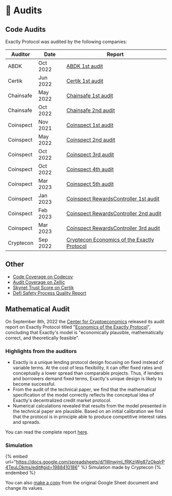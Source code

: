 # 🔎 Audits

## Code Audits

Exactly Protocol was audited by the following companies:

| Auditor   | Date     | Report                                                                                                                                                    |
| --------- | -------- | --------------------------------------------------------------------------------------------------------------------------------------------------------- |
| ABDK      | Oct 2022 | [ABDK 1st audit](https://github.com/exactly/audits/blob/main/ABDK%201st%20audit%20\(Oct-22\).pdf)                                                         |
| Certik    | Jun 2022 | [Certik 1st audit](https://github.com/exactly/audits/blob/main/Certik%201st%20audit%20\(Jun-22\).pdf)                                                     |
| Chainsafe | May 2022 | [Chainsafe 1st audit](https://github.com/exactly/audits/blob/main/Chainsafe%201st%20audit%20\(May-22\).pdf)                                               |
| Chainsafe | Oct 2022 | [Chainsafe 2nd audit](https://github.com/exactly/audits/blob/main/Chainsafe%202nd%20audit%20\(Oct-22\).pdf)                                               |
| Coinspect | Nov 2021 | [Coinspect 1st audit](https://github.com/exactly/audits/blob/main/Coinspect%201st%20audit%20\(Nov-21\).pdf)                                               |
| Coinspect | May 2022 | [Coinspect 2nd audit](https://github.com/exactly/audits/blob/main/Coinspect%202nd%20audit%20\(May-22\).pdf)                                               |
| Coinspect | Oct 2022 | [Coinspect 3rd audit](https://github.com/exactly/audits/blob/main/Coinspect%203rd%20audit%20\(Oct-22\).pdf)                                               |
| Coinspect | Oct 2022 | [Coinspect 4th audit](https://github.com/exactly/audits/blob/main/Coinspect%204th%20audit%20\(Oct-22\).pdf)                                               |
| Coinspect | Mar 2023 | [Coinspect 5th audit](https://github.com/exactly/audits/blob/main/Coinspect%205th%20audit%20\(Mar-23\).pdf)                                               |
| Coinspect | Jan 2023 | [Coinspect RewardsController 1st audit](https://github.com/exactly/audits/blob/main/Coinspect%20RewardsController%201st%20audit%20\(Jan-23\).pdf)         |
| Coinspect | Feb 2023 | [Coinspect RewardsController 2nd audit](https://github.com/exactly/audits/blob/main/Coinspect%20RewardsController%202nd%20audit%20\(Feb-23\).pdf)         |
| Coinspect | Mar 2023 | [Coinspect RewardsController 3rd audit](https://github.com/exactly/audits/blob/main/Coinspect%20RewardsController%203rd%20audit%20\(Mar-23\).pdf)         |
| Cryptecon | Sep 2022 | [Cryptecon Economics of the Exactly Protocol](https://github.com/exactly/audits/blob/main/Cryptecon\_Economics\_of\_the\_Exactly\_Protocol\(Sep-22\).pdf) |

## Other

* [Code Coverage on Codecov](https://app.codecov.io/gh/exactly/protocol)
* [Audit Coverage on Zellic](https://app.zellic.io/coverage/exactly-protocol)
* [Skynet Trust Score on Certik](https://www.certik.com/projects/exactly)
* [Defi Safety Process Quality Report](https://www.defisafety.com/app/pqrs/531)

## Mathematical Audit

On September 8th, 2022 the [Center for Cryptoeconomics](https://cryptecon.org/home.html) released its audit report on Exactly Protocol titled "[Economics of the Exactly Protocol](https://github.com/exactly/audits/blob/main/Cryptecon\_Economics\_of\_the\_Exactly\_Protocol\(Sep-22\).pdf)", concluding that Exactly's model is "economically plausible, mathematically correct, and theoretically feasible".

### Highlights from the auditors

* Exactly is a unique lending protocol design focusing on fixed instead of variable terms. At the cost of less flexibility, it can offer fixed rates and conceptually a lower spread than comparable projects. Thus, if lenders and borrowers demand fixed terms, Exactly's unique design is likely to become successful.
* From the audit of the technical paper, we find that the mathematical specification of the model correctly reflects the conceptual idea of Exactly's decentralized credit market protocol.
* Numerical calculations revealed that results from the model presented in the technical paper are plausible. Based on an initial calibration we find that the protocol is in principle able to produce competitive interest rates and spreads.

You can read the complete report [here](https://github.com/exactly/audits/blob/main/Cryptecon\_Economics\_of\_the\_Exactly\_Protocol\(Sep-22\).pdf).

### Simulation

{% embed url="https://docs.google.com/spreadsheets/d/1Wnwjml_fRKzjWg87zOkqlrP4TeuLOkms/edit#gid=1988410186" %}
Simulation made by Cryptecon
{% endembed %}

You can also [make a copy](https://docs.google.com/spreadsheets/d/1Wnwjml\_fRKzjWg87zOkqlrP4TeuLOkms/edit#gid=1988410186) from the original Google Sheet document and change its values.
